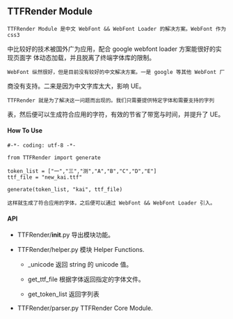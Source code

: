 ## TTFRender Module ##

    TTFRender Module 是中文 WebFont && WebFont Loader 的解决方案。WebFont 作为 css3
中比较好的技术被国外广为应用，配合 google webfont loader 方案能很好的实现页面字
体动态加载，并且脱离了终端字体库的限制。

    WebFont 纵然很好，但是目前没有较好的中文解决方案。一是 google 等其他 WebFont 厂
商没有支持。二来是因为中文字库太大，影响 UE。

    TTFRender 就是为了解决这一问题而出现的。我们只需要提供特定字体和需要支持的字列
表，然后便可以生成符合应用的字符，有效的节省了带宽与时间，并提升了 UE。

#### How To Use ####

    #-*- coding: utf-8 -*-
    
    from TTFRender import generate
    
    token_list = ["一","三","测","A","B","C","D","E"]
    ttf_file = "new_kai.ttf"
    
    generate(token_list, "kai", ttf_file)

    这样就生成了符合应用的字体，之后便可以通过 WebFont && WebFont Loader 引入。


#### API ####

* TTFRender/__init__.py
导出模块功能。

* TTFRender/helper.py 
模块 Helper Functions.

    * _unicode
    返回 string 的 unicode 值。

    * get_ttf_file
    根据字体返回指定的字体文件。

    * get_token_list
    返回字列表

* TTFRender/parser.py
TTFRender Core Module.
